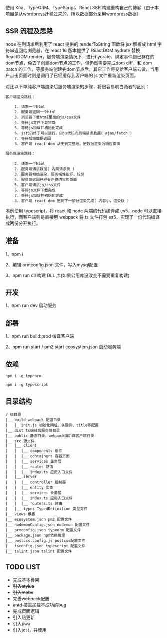 使用 Koa、TypeORM、TypeScript、React SSR 构建重构自己的博客（由于本项目是从wordpress迁移过来的，所以数据部分采用wordpress数据）

## SSR 流程及思路

node 在到请求后利用了 react 提供的 renderToString 函数将 jsx 解析成 html 字符串返回给浏览器，在 react 16 版本提供了 ReactDOM.hydrate 替换 ReactDOM.render，服务端渲染情况下，进行hydrate，绑定事件到已存在的dom节点，免去了创建dom节点的工作，但仍然需要完成dom diff，和 dom patch 的工作。等服务端创建完dom节点后，其它工作将交给客户端去做，当用户点击页面时则是调用了已经缓存到客户端的 js 文件重新渲染页面。

对比以下单纯客户端渲染后服务端渲染的步骤，将很容易明白两者的区别：

    客户端渲染路线：

        1. 请求一个html 
        2. 服务端返回一个html
        3. 浏览器下载html里面的js/css文件
        4. 等待js文件下载完成
        5. 等待js加载并初始化完成
        6. js代码终于可以运行，由js代码向后端请求数据( ajax/fetch )
        7. 等待后端数据返回
        8. 客户端 react-dom 从无到完整地，把数据渲染为响应页面

    服务端渲染路线：

        2. 请求一个html
        2. 服务端请求数据( 内网请求快 )
        3. 服务器初始渲染，服务端性能好，较快
        4. 服务端返回已经有正确内容的页面
        5. 客户端请求js/css文件
        6. 等待js文件下载完成
        7. 等待js加载并初始化完成
        8. 客户端 react-dom 把剩下一部分渲染完成( 内容小，渲染快 )

本例使用 typescript，将 react 和 node 两端的代码编译成 es5，node 可以直接执行，而客户端则是直接用 webpack 将 ts 文件打包 es5，实现了一份代码编译成两份分开执行。

## 准备

1、npm i

2、编辑 ormconfig.json 文件，写入mysql配置

3、npm run dll 构建 DLL 库(如果公用库没改变不需要重复构建)

## 开发

1、npm run dev 启动服务


## 部署

1、npm run build:prod 编译客户端

2、npm run start / pm2 start ecosystem.json 启动服务端


## 依赖

    npm i -g typeorm
    
    npm i -g typescript


## 目录结构

    / 根目录
    |__ build webpack 配置目录
    |   |_ init.js 初始化网址、关键词、title等配置
    |__ dist ts编译后服务端目录
    |__ public 静态目录、webpack编后译客户端目录
    |__ src 源文件
    |   |__ client 
    |   |  |__ components 组件
    |   |  |__ containers 容器页面
    |   |  |__ services 业务层
    |   |  |__ router 路由
    |   |  |__ index.ts 应用入口文件
    |   |__ server
    |   |  |__ controller 控制器
    |   |  |__ entity 实体
    |   |  |__ services 业务层
    |   |  |__ index.ts 应用入口文件
    |   |  |__ routers.ts 路由
    |   |__ types TypedDefinition 类型文件
    |__ views 模板
    |__ ecosystem.json pm2 配置文件
    |__ nodemonConfig.json nodemon 配置文件
    |__ ormconfig.json typeorm 配置文件
    |__ package.json npm依赖管理
    |__ postcss.config.js postcss配置文件
    |__ tsconfig.json typescript 配置文件
    |__ tslint.json tslint 配置文件


## TODO LIST

- ~~完成基本骨架~~
- ~~引入stylus~~
- ~~引入mobx~~
- ~~完善webpack配置~~
- ~~antd 按需加载不成功的bug~~
- 完成页面逻辑
- 引入热更新
- 引入pwa
- 引入jest，并使用